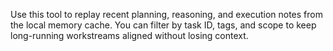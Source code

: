 Use this tool to replay recent planning, reasoning, and execution notes from the local memory cache. You can filter by task ID, tags, and scope to keep long-running workstreams aligned without losing context.
